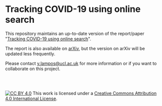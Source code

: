 # Tracking COVID-19 using online search

This repository maintains an up-to-date version of the report/paper "[Tracking COVID-19 using online search](covid-19-online-search.pdf)".

The report is also available on [arXiv](https://arxiv.org/abs/2003.08086), but the version on arXiv will be updated less frequently.

Please contact v.lampos@ucl.ac.uk for more information or if you want to collaborate on this project.

<br />
<br />

[![CC BY 4.0][cc-by-image]][cc-by] This work is licensed under a [Creative Commons Attribution 4.0 International License][cc-by].

[cc-by]: http://creativecommons.org/licenses/by/4.0/
[cc-by-image]: https://i.creativecommons.org/l/by/4.0/88x31.png
[cc-by-shield]: https://img.shields.io/badge/License-CC%20BY%204.0-lightgrey.svg

